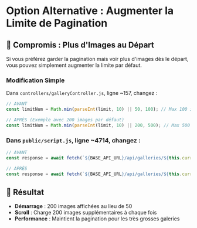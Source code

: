 # Option Alternative : Augmenter la Limite de Pagination

## 🎯 Compromis : Plus d'Images au Départ

Si vous préférez garder la pagination mais voir plus d'images dès le départ, vous pouvez simplement augmenter la limite par défaut.

### Modification Simple

Dans `controllers/galleryController.js`, ligne ~157, changez :

```javascript
// AVANT
const limitNum = Math.min(parseInt(limit, 10) || 50, 100); // Max 100 items per page

// APRÈS (Exemple avec 200 images par défaut)
const limitNum = Math.min(parseInt(limit, 10) || 200, 500); // Max 500 items per page
```

### Dans `public/script.js`, ligne ~4714, changez :

```javascript
// AVANT
const response = await fetch(`${BASE_API_URL}/api/galleries/${this.currentGalleryId}/images?page=${this.currentGridPage}&limit=50`);

// APRÈS
const response = await fetch(`${BASE_API_URL}/api/galleries/${this.currentGalleryId}/images?page=${this.currentGridPage}&limit=200`);
```

## 🎯 Résultat

- **Démarrage** : 200 images affichées au lieu de 50
- **Scroll** : Charge 200 images supplémentaires à chaque fois
- **Performance** : Maintient la pagination pour les très grosses galeries